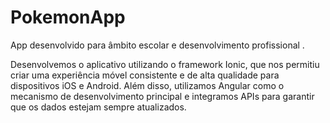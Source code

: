 # PokemonApp

App desenvolvido para âmbito escolar e desenvolvimento profissional . 

Desenvolvemos o aplicativo utilizando o framework Ionic, que nos permitiu criar uma experiência móvel consistente e de alta qualidade para dispositivos iOS e Android. Além disso, utilizamos Angular como o mecanismo de desenvolvimento principal e integramos APIs para garantir que os dados estejam sempre atualizados.
